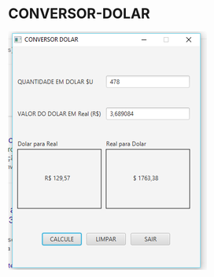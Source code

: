 # CONVERSOR-DOLAR
![VIS_SAMPLE](https://github.com/LHenriqueec/CONVERSOR-DOLAR/blob/master/src/java/view/ApplicationView.png)
